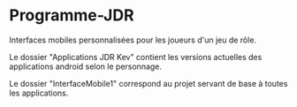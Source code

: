 # Programme-JDR


Interfaces mobiles personnalisées pour les joueurs d'un jeu de rôle.

Le dossier "Applications JDR Kev" contient les versions actuelles des applications android selon le personnage.

Le dossier "InterfaceMobile1" correspond au projet servant de base à toutes les applications.
